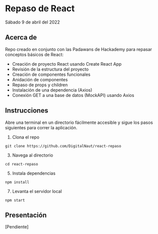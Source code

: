# Repaso de React

Sábado 9 de abril del 2022

## Acerca de

Repo creado en conjunto con las Padawans de Hackademy para repasar conceptos básicos de React:
- Creación de proyecto React usando Create React App
- Revisión de la estructura del proyecto
- Creación de componentes funcionales
- Anidación de componentes
- Repaso de props y children
- Instalación de una dependencia (Axios)
- Conexión GET a una base de datos (MockAPI) usando Axios

## Instrucciones

Abre una terminal en un directorio fácilmente accesible y sigue los pasos siguientes para correr la aplicación.

1. Clona el repo 
```console 
git clone https://github.com/DigitalNaut/react-repaso
```
3. Navega al directorio 
```console
cd react-repaso
```
5. Instala dependencias
```console
npm install
```
7. Levanta el servidor local 
```console
npm start
```

## Presentación

\[Pendiente]
